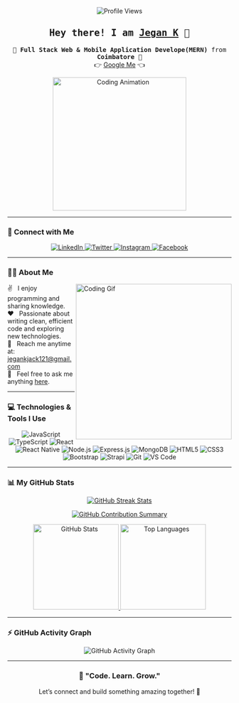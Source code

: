 <p align="center"> 
  <img src="https://komarev.com/ghpvc/?username=baskarlmca2023&label=Profile%20Views&color=green&style=flat" alt="Profile Views" />
</p>

<h2 align="center"> 
  <samp>Hey there! I am <b><a href="https://Baskar.com" target="_blank">Jegan K</a></b> 👋</samp>
</h2>

<p align="center"> 
  <samp>🌟 <b>Full Stack Web & Mobile Application Develope(MERN)</b> from <b>Coimbatore</b> 🌟</samp>
  <br>
  👉 <a href="https://www.google.com/search?q=Baskar+L" target="_blank">Google Me</a> 👈
</p>

<p align="center">
  <img src="[https://user-images.githubusercontent.com/74038190/235224431-e8c8c12e-6826-47f1-89fb-2ddad83b3abf.gif](https://www.google.com/url?sa=i&url=https%3A%2F%2Fgithub.com%2FAnmol-Baranwal%2FCool-GIFs-For-GitHub&psig=AOvVaw05uk9eKejl1aav9MfVqgKB&ust=1736144091221000&source=images&cd=vfe&opi=89978449&ved=0CBMQjRxqFwoTCPDqkfX23YoDFQAAAAAdAAAAABBf)" width="300" alt="Coding Animation" />
</p>

---

### 📲 Connect with Me
<p align="center"> 
  <a href="https://linkedin.com/in/jegan-karthi-33191b201" target="_blank">
    <img src="https://img.shields.io/badge/LinkedIn-0077B5?style=for-the-badge&logo=linkedin&logoColor=white" alt="LinkedIn">
  </a> 
  <a href="https://twitter.com/jegankjack121?t=_A81aTHetSVM3PTEGEcGYQ&s=09" target="_blank">
    <img src="https://img.shields.io/badge/Twitter-1DA1F2?style=for-the-badge&logo=twitter&logoColor=white" alt="Twitter">
  </a>
  <a href="https://www.instagram.com/jegan_jack121/?igshid=NGVhN2U2NjQ0Yg%3D%3D" target="_blank">
    <img src="https://img.shields.io/badge/Instagram-fe4164?style=for-the-badge&logo=instagram&logoColor=white" alt="Instagram">
  </a> 
  <a href="https://facebook.com/jegan555karthi" target="_blank">
    <img src="https://img.shields.io/badge/Facebook-20BEFF?style=for-the-badge&logo=facebook&logoColor=white" alt="Facebook">
  </a> 
</p>

---

### 🧑‍💻 About Me
<p> 
  <img align="right" width="350" src="https://media.giphy.com/media/qgQUggAC3Pfv687qPC/giphy.gif" alt="Coding Gif">
  ✌️ &nbsp; I enjoy programming and sharing knowledge.<br> 
  ❤️ &nbsp; Passionate about writing clean, efficient code and exploring new technologies.<br>
  📧 &nbsp; Reach me anytime at: <a href="mailto:jegankjack121@gmail.com">jegankjack121@gmail.com</a><br>
  💬 &nbsp; Feel free to ask me anything <a href="https://github.com/JegankarthiMCA/JegankarthiMCA/issues">here</a>.
</p>

---

### 💻 Technologies & Tools I Use
<p align="center">
  <img src="https://img.shields.io/badge/JavaScript-F0DB4F?style=for-the-badge&logo=javascript&logoColor=black" alt="JavaScript">
  <img src="https://img.shields.io/badge/TypeScript-007ACC?style=for-the-badge&logo=typescript&logoColor=white" alt="TypeScript">
  <img src="https://img.shields.io/badge/React-61DAFB?style=for-the-badge&logo=react&logoColor=black" alt="React">
  <img src="https://img.shields.io/badge/React_Native-20232A?style=for-the-badge&logo=react&logoColor=61DAFB" alt="React Native">
  <img src="https://img.shields.io/badge/Node.js-339933?style=for-the-badge&logo=node.js&logoColor=white" alt="Node.js">
  <img src="https://img.shields.io/badge/Express.js-000000?style=for-the-badge&logo=express&logoColor=white" alt="Express.js">
  <img src="https://img.shields.io/badge/MongoDB-4EA94B?style=for-the-badge&logo=mongodb&logoColor=white" alt="MongoDB">
  <img src="https://img.shields.io/badge/HTML5-E34F26?style=for-the-badge&logo=html5&logoColor=white" alt="HTML5">
  <img src="https://img.shields.io/badge/CSS3-1572B6?style=for-the-badge&logo=css3&logoColor=white" alt="CSS3">
  <img src="https://img.shields.io/badge/Bootstrap-563D7C?style=for-the-badge&logo=bootstrap&logoColor=white" alt="Bootstrap">
  <img src="https://img.shields.io/badge/Strapi-2E7EEA?style=for-the-badge&logo=strapi&logoColor=white" alt="Strapi">
  <img src="https://img.shields.io/badge/Git-F05032?style=for-the-badge&logo=git&logoColor=white" alt="Git">
  <img src="https://img.shields.io/badge/VSCode-0078D4?style=for-the-badge&logo=visual-studio-code&logoColor=white" alt="VS Code">
</p>

---

### 📊 My GitHub Stats
<p align="center"> 
  <a href="https://github.com/baskarlmca2023">
    <img src="https://github-readme-streak-stats.herokuapp.com/?user=baskarlmca2023&theme=radical&border=7F3FBF&background=0D1117" alt="GitHub Streak Stats">
  </a>
</p>
<p align="center"> 
  <a href="https://github.com/baskarlmca2023">
    <img src="https://github-profile-summary-cards.vercel.app/api/cards/profile-details?username=baskarlmca2023&theme=radical" alt="GitHub Contribution Summary">
  </a>
</p>
<p align="center"> 
  <a href="https://github.com/baskarlmca2023">
    <img src="https://denvercoder1-github-readme-stats.vercel.app/api?username=baskarlmca2023&show_icons=true&count_private=true&theme=react&border_color=7F3FBF&bg_color=0D1117&title_color=F85D7F&icon_color=F8D866" height="192px" alt="GitHub Stats">
  </a>
  <a href="https://github.com/baskarlmca2023">
    <img src="https://denvercoder1-github-readme-stats.vercel.app/api/top-langs/?username=baskarlmca2023&langs_count=8&layout=compact&theme=react&border_color=7F3FBF&bg_color=0D1117&title_color=F85D7F&icon_color=F8D866" height="192px" alt="Top Languages">
  </a>
</p>

---

### ⚡ GitHub Activity Graph
<p align="center">
  <img src="https://github-readme-activity-graph.vercel.app/graph?username=baskarlmca2023&custom_title=GitHub%20Activity%20Graph&bg_color=0D1117&color=7F3FBF&line=7F3FBF&point=7F3FBF&area=true&title_color=F8D866" alt="GitHub Activity Graph">
</p>

---

<h3 align="center">💬 "Code. Learn. Grow."</h3>
<p align="center">Let’s connect and build something amazing together! 🌟</p>
